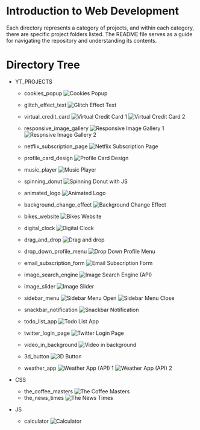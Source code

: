 # Introduction to Web Development

Each directory represents a category of projects, and within each category, there are specific project folders listed. The README file serves as a guide for navigating the repository and understanding its contents.

# Directory Tree

- YT_PROJECTS

  - cookies_popup
    ![Cookies Popup](./readme_pics/cookies_popup.png)

  - glitch_effect_text
    ![Glitch Effect Text](./readme_pics/glitch_effect_text.png)

  - virtual_credit_card
    ![Virtual Credit Card 1](./readme_pics/virtual_credit_card_1.png)
    ![Virtual Credit Card 2](./readme_pics/virtual_credit_card_2.png)

  - responsive_image_gallery
    ![Responsive Image Gallery 1](./readme_pics/resp_img_gallery_1.png)
    ![Respnsive Image Gallery 2](./readme_pics/resp_img_gallery_2.png)

  - netflix_subscription_page
    ![Netflix Subscription Page](./readme_pics/netflix_subscription_page.png)

  - profile_card_design
    ![Profile Card Design](./readme_pics/profile_card_design.png)

  - music_player
    ![Music Player](./readme_pics/music_player.png)

  - spinning_donut
    ![Spinning Donut with JS](./readme_pics/spinning_donut.png)

  - animated_logo
    ![Animated Logo](./readme_pics/animated_logo.png)

  - background_change_effect
    ![Background Change Effect](./readme_pics/background_change_effect.png)

  - bikes_website
    ![Bikes Website](./readme_pics/bikes_website.png)

  - digital_clock
    ![Digital Clock](./readme_pics/digital_clock.png)

  - drag_and_drop
    ![Drag and drop](./readme_pics/drag_and_drop.png)

  - drop_down_profile_menu
    ![Drop Down Profile Menu](./readme_pics/drop_down_profile_menu.png)

  - email_subscription_form
    ![Email Subscription Form](./readme_pics/email_sub_form.png)

  - image_search_engine
    ![Image Search Engine (API)](./readme_pics/img_search_engine.png)

  - image_slider
    ![Image Slider](./readme_pics/img_slider.png)

  - sidebar_menu
    ![Sidebar Menu Open](./readme_pics/sidebar_menu_open.png)
    ![Sidebar Menu Close](./readme_pics/sidebar_menu_close.png)

  - snackbar_notification
    ![Snackbar Notification](./readme_pics/snackbar_notification.png)

  - todo_list_app
    ![Todo List App](./readme_pics/todo_list_app.png)

  - twitter_login_page
    ![Twitter Login Page](./readme_pics/twitter_login_page.png)

  - video_in_background
    ![Video in background](./readme_pics/vid_in_background.png)

  - 3d_button
    ![3D Button](./readme_pics/3d_button.png)

  - weather_app
    ![Weather App (API) 1](./readme_pics/weather_app_1.png)
    ![Weather App (API) 2](./readme_pics/weather_app_2.png)

- CSS

  - the_coffee_masters
    ![The Coffee Masters](./readme_pics/coffe_website.png)
  - the_news_times
    ![The News Times](./readme_pics/the_news_times.png)

- JS

  - calculator
    ![Calculator](./readme_pics/calculator.png)
